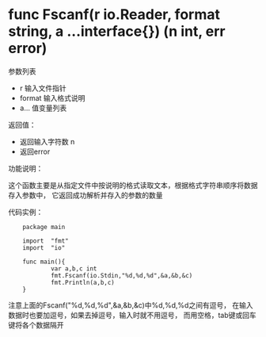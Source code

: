 # func Fscanf(r io.Reader, format string, a ...interface{}) (n int, err error)

参数列表

- r 输入文件指针
- format 输入格式说明 
- a... 值变量列表

返回值：

- 返回输入字符数 n
- 返回error

功能说明：

这个函数主要是从指定文件中按说明的格式读取文本，根据格式字符串顺序将数据存入参数中，
它返回成功解析并存入的参数的数量

代码实例：

        package main

        import  "fmt"
        import  "io"

        func main(){
               	var a,b,c int
                fmt.Fscanf(io.Stdin,"%d,%d,%d",&a,&b,&c)
                fmt.Println(a,b,c)
        }

注意上面的Fscanf("%d,%d,%d",&a,&b,&c)中%d,%d,%d之间有逗号，
在输入数据时也要加逗号，如果去掉逗号，输入时就不用逗号，
而用空格，tab键或回车键将各个数据隔开
